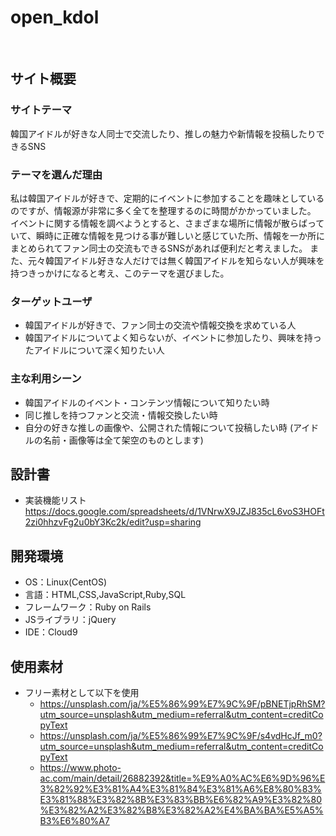 # open_kdol
​
## サイト概要
### サイトテーマ
<!--何を『目的』とし、どのような『分類』なのかを簡潔に書く-->
韓国アイドルが好きな人同士で交流したり、推しの魅力や新情報を投稿したりできるSNS
### テーマを選んだ理由
<!--なぜこのようなテーマにしたかを説明する-->
私は韓国アイドルが好きで、定期的にイベントに参加することを趣味としているのですが、情報源が非常に多く全てを整理するのに時間がかかっていました。
イベントに関する情報を調べようとすると、さまざまな場所に情報が散らばっていて、瞬時に正確な情報を見つける事が難しいと感じていた所、情報を一か所にまとめられてファン同士の交流もできるSNSがあれば便利だと考えました。
また、元々韓国アイドル好きな人だけでは無く韓国アイドルを知らない人が興味を持つきっかけになると考え、このテーマを選びました。
### ターゲットユーザ
<!--誰に使ってもらうかを具体的に記載する-->
- 韓国アイドルが好きで、ファン同士の交流や情報交換を求めている人
- 韓国アイドルについてよく知らないが、イベントに参加したり、興味を持ったアイドルについて深く知りたい人​
### 主な利用シーン
<!--どのような時に使うのかの状況を記載すること-->
- 韓国アイドルのイベント・コンテンツ情報について知りたい時
- 同じ推しを持つファンと交流・情報交換したい時​
- 自分の好きな推しの画像や、公開された情報について投稿したい時
  (アイドルの名前・画像等は全て架空のものとします)
## 設計書
<!--テーマを設定・提出する時点では不要です-->
- 実装機能リスト
https://docs.google.com/spreadsheets/d/1VNrwX9JZJ835cL6voS3HOFt2zi0hhzvFg2u0bY3Kc2k/edit?usp=sharing
​
## 開発環境
- OS：Linux(CentOS)
- 言語：HTML,CSS,JavaScript,Ruby,SQL
- フレームワーク：Ruby on Rails
- JSライブラリ：jQuery
- IDE：Cloud9
​
## 使用素材
- フリー素材として以下を使用
  - https://unsplash.com/ja/%E5%86%99%E7%9C%9F/pBNETjpRhSM?utm_source=unsplash&utm_medium=referral&utm_content=creditCopyText
  - https://unsplash.com/ja/%E5%86%99%E7%9C%9F/s4vdHcJf_m0?utm_source=unsplash&utm_medium=referral&utm_content=creditCopyText
  - https://www.photo-ac.com/main/detail/26882392&title=%E9%A0%AC%E6%9D%96%E3%82%92%E3%81%A4%E3%81%84%E3%81%A6%E8%80%83%E3%81%88%E3%82%8B%E3%83%BB%E6%82%A9%E3%82%80%E3%82%A2%E3%82%B8%E3%82%A2%E4%BA%BA%E5%A5%B3%E6%80%A7
<!-- 外部サービスの画像素材・音声素材を使用した場合は、必ずサービス名とURLを明記してください。-->
<!--アプリケーションの実装に使用したgem/bootstrapのリファレンスなどの記載は不要です。-->
<!--使用しない場合は、使用素材の項目をREADMEから削除してください。-->
